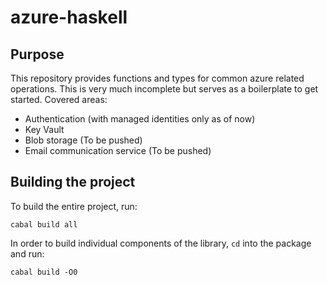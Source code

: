 # azure-haskell

## Purpose

This repository provides functions and types for common azure related
operations. This is very much incomplete but serves as a boilerplate to get
started. Covered areas:
- Authentication (with managed identities only as of now)
- Key Vault
- Blob storage (To be pushed)
- Email communication service (To be pushed)

## Building the project

To build the entire project, run:
```
cabal build all
```

In order to build individual components of the library, `cd` into the package and run:
```
cabal build -O0
```
